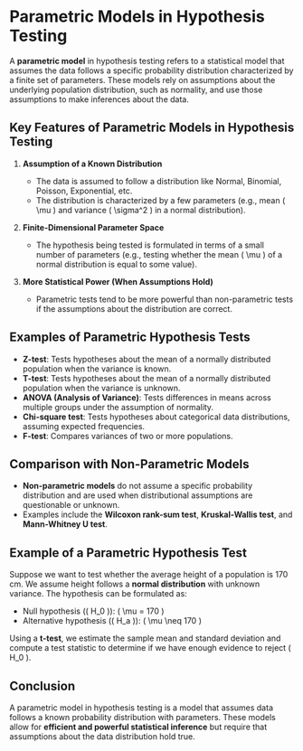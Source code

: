 # Parametric Models in Hypothesis Testing

A **parametric model** in hypothesis testing refers to a statistical model that assumes the data follows a specific probability distribution characterized by a finite set of parameters. These models rely on assumptions about the underlying population distribution, such as normality, and use those assumptions to make inferences about the data.

## Key Features of Parametric Models in Hypothesis Testing
1. **Assumption of a Known Distribution**
   - The data is assumed to follow a distribution like Normal, Binomial, Poisson, Exponential, etc.
   - The distribution is characterized by a few parameters (e.g., mean \( \mu \) and variance \( \sigma^2 \) in a normal distribution).

2. **Finite-Dimensional Parameter Space**
   - The hypothesis being tested is formulated in terms of a small number of parameters (e.g., testing whether the mean \( \mu \) of a normal distribution is equal to some value).

3. **More Statistical Power (When Assumptions Hold)**
   - Parametric tests tend to be more powerful than non-parametric tests if the assumptions about the distribution are correct.

## Examples of Parametric Hypothesis Tests
- **Z-test**: Tests hypotheses about the mean of a normally distributed population when the variance is known.
- **T-test**: Tests hypotheses about the mean of a normally distributed population when the variance is unknown.
- **ANOVA (Analysis of Variance)**: Tests differences in means across multiple groups under the assumption of normality.
- **Chi-square test**: Tests hypotheses about categorical data distributions, assuming expected frequencies.
- **F-test**: Compares variances of two or more populations.

## Comparison with Non-Parametric Models
- **Non-parametric models** do not assume a specific probability distribution and are used when distributional assumptions are questionable or unknown.
- Examples include the **Wilcoxon rank-sum test**, **Kruskal-Wallis test**, and **Mann-Whitney U test**.

## Example of a Parametric Hypothesis Test
Suppose we want to test whether the average height of a population is 170 cm. We assume height follows a **normal distribution** with unknown variance. The hypothesis can be formulated as:

- Null hypothesis (\( H_0 \)): \( \mu = 170 \)
- Alternative hypothesis (\( H_a \)): \( \mu \neq 170 \)

Using a **t-test**, we estimate the sample mean and standard deviation and compute a test statistic to determine if we have enough evidence to reject \( H_0 \).

## Conclusion
A parametric model in hypothesis testing is a model that assumes data follows a known probability distribution with parameters. These models allow for **efficient and powerful statistical inference** but require that assumptions about the data distribution hold true.